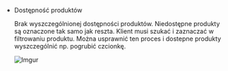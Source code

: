 * Dostępność produktów

    Brak wyszczególnionej dostępności produktów. Niedostępne produkty są oznaczone tak samo jak reszta.
    Klient musi szukać i zaznaczać w filtrowaniu produktu. Można usprawnić ten proces i dostepne produkty
    wyszczególnić np. pogrubić czcionkę. 
    
    ![Imgur](https://i.imgur.com/s5x3S9M.png)